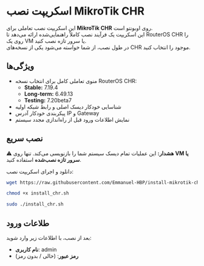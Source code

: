 # اسکریپت نصب MikroTik CHR

این اسکریپت نصب تعاملی برای **MikroTik CHR** روی اوبونتو است.  
این اسکریپت یک فرآیند نصب کاملاً راهنمایی‌شده ارائه می‌دهد تا RouterOS CHR را روی یک VM یا سرور تازه نصب کنید.  
در طول نصب، از شما خواسته می‌شود یکی از نسخه‌های CHR موجود را انتخاب کنید.

## ویژگی‌ها
- منوی تعاملی کامل برای انتخاب نسخه RouterOS CHR:
  - **Stable:** 7.19.4  
  - **Long-term:** 6.49.13  
  - **Testing:** 7.20beta7  
- شناسایی خودکار دیسک اصلی و رابط شبکه اولیه  
- پیکربندی خودکار آدرس IP و Gateway  
- نمایش اطلاعات ورود قبل از راه‌اندازی مجدد سیستم  

## نصب سریع

⚠️ **هشدار:** این عملیات تمام دیسک سیستم شما را بازنویسی می‌کند. تنها روی **VM یا سرور تازه نصب‌شده** استفاده کنید.

دانلود و اجرای اسکریپت نصب:

```bash
wget https://raw.githubusercontent.com/Emmanuel-HBP/install-mikrotik-chr/main/install_chr.sh
```
```bash
chmod +x install_chr.sh
```
```bash
sudo ./install_chr.sh
```


## طلاعات ورود

بعد از نصب، با اطلاعات زیر وارد شوید:
- **نام کاربری**: admin
- **رمز عبور**: (خالی / بدون رمز)

